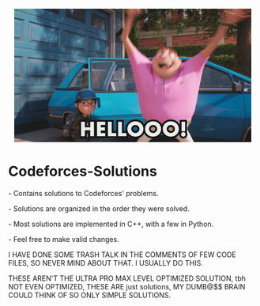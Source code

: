 <!DOCTYPE html>
<html lang="en">
<head>
  <meta charset="UTF-8">
  <meta name="viewport" content="width=device-width, initial-scale=1.0">
</head>
<body>
  <div class="container">
    <p align="center">
      <img src="https://github.com/vatsanant/Codeforces-Solutions/blob/main/giphy.gif" alt="animated" />
    </p>
    <h1>Codeforces-Solutions</h1>
    <p>- Contains solutions to Codeforces' problems.</p>
    <p>- Solutions are organized in the order they were solved.</p>
    <p>- Most solutions are implemented in C++, with a few in Python.</p>
    <p>- Feel free to make valid changes.</p>
    <p class="comment">I HAVE DONE SOME TRASH TALK IN THE COMMENTS OF FEW CODE FILES, SO NEVER MIND ABOUT THAT. I USUALLY DO THIS.</p>
    <p class="comment">THESE AREN'T THE ULTRA PRO MAX LEVEL OPTIMIZED SOLUTION, tbh NOT EVEN OPTIMIZED, THESE ARE just solutions, MY DUMB@$$ BRAIN COULD THINK OF SO ONLY SIMPLE SOLUTIONS.</p>
  </div>
</body>
</html>
